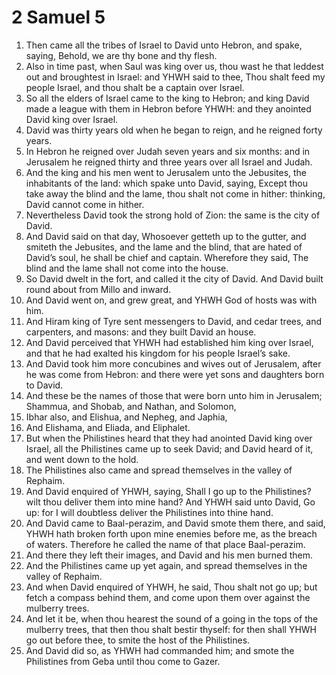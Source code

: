 ﻿# 2 Samuel 5
1. Then came all the tribes of Israel to David unto Hebron, and spake, saying, Behold, we are thy bone and thy flesh. 
2. Also in time past, when Saul was king over us, thou wast he that leddest out and broughtest in Israel: and YHWH said to thee, Thou shalt feed my people Israel, and thou shalt be a captain over Israel. 
3. So all the elders of Israel came to the king to Hebron; and king David made a league with them in Hebron before YHWH: and they anointed David king over Israel. 
4.  David was thirty years old when he began to reign, and he reigned forty years. 
5. In Hebron he reigned over Judah seven years and six months: and in Jerusalem he reigned thirty and three years over all Israel and Judah. 
6.  And the king and his men went to Jerusalem unto the Jebusites, the inhabitants of the land: which spake unto David, saying, Except thou take away the blind and the lame, thou shalt not come in hither: thinking, David cannot come in hither. 
7. Nevertheless David took the strong hold of Zion: the same is the city of David. 
8. And David said on that day, Whosoever getteth up to the gutter, and smiteth the Jebusites, and the lame and the blind, that are hated of David’s soul, he shall be chief and captain. Wherefore they said, The blind and the lame shall not come into the house. 
9. So David dwelt in the fort, and called it the city of David. And David built round about from Millo and inward. 
10. And David went on, and grew great, and YHWH God of hosts was with him. 
11.  And Hiram king of Tyre sent messengers to David, and cedar trees, and carpenters, and masons: and they built David an house. 
12. And David perceived that YHWH had established him king over Israel, and that he had exalted his kingdom for his people Israel’s sake. 
13.  And David took him more concubines and wives out of Jerusalem, after he was come from Hebron: and there were yet sons and daughters born to David. 
14. And these be the names of those that were born unto him in Jerusalem; Shammua, and Shobab, and Nathan, and Solomon, 
15. Ibhar also, and Elishua, and Nepheg, and Japhia, 
16. And Elishama, and Eliada, and Eliphalet. 
17.  But when the Philistines heard that they had anointed David king over Israel, all the Philistines came up to seek David; and David heard of it, and went down to the hold. 
18. The Philistines also came and spread themselves in the valley of Rephaim. 
19. And David enquired of YHWH, saying, Shall I go up to the Philistines? wilt thou deliver them into mine hand? And YHWH said unto David, Go up: for I will doubtless deliver the Philistines into thine hand. 
20. And David came to Baal-perazim, and David smote them there, and said, YHWH hath broken forth upon mine enemies before me, as the breach of waters. Therefore he called the name of that place Baal-perazim. 
21. And there they left their images, and David and his men burned them. 
22.  And the Philistines came up yet again, and spread themselves in the valley of Rephaim. 
23. And when David enquired of YHWH, he said, Thou shalt not go up; but fetch a compass behind them, and come upon them over against the mulberry trees. 
24. And let it be, when thou hearest the sound of a going in the tops of the mulberry trees, that then thou shalt bestir thyself: for then shall YHWH go out before thee, to smite the host of the Philistines. 
25. And David did so, as YHWH had commanded him; and smote the Philistines from Geba until thou come to Gazer. 
